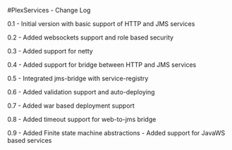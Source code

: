 #PlexServices - Change Log

0.1 - Initial version with basic support of HTTP and JMS services 

0.2 - Added websockets support and role based security

0.3 - Added support for netty 

0.4 - Added support for bridge between HTTP and JMS services 

0.5 - Integrated jms-bridge with service-registry 

0.6 - Added validation support and auto-deploying

0.7 - Added war based deployment support

0.8 - Added timeout support for web-to-jms bridge

0.9 - Added Finite state machine abstractions
    - Added support for JavaWS based services 

